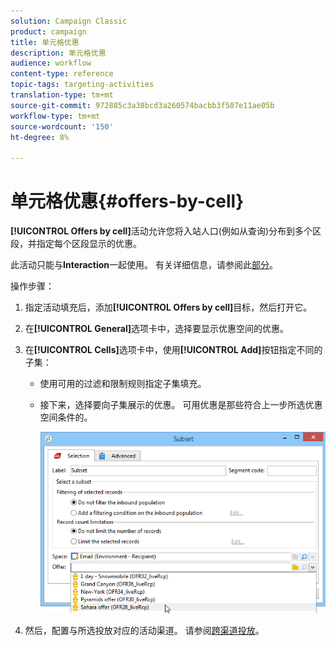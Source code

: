 ```yaml
---
solution: Campaign Classic
product: campaign
title: 单元格优惠
description: 单元格优惠
audience: workflow
content-type: reference
topic-tags: targeting-activities
translation-type: tm+mt
source-git-commit: 972885c3a38bcd3a260574bacbb3f507e11ae05b
workflow-type: tm+mt
source-wordcount: '150'
ht-degree: 8%

---
```



# 单元格优惠{#offers-by-cell}

**[!UICONTROL Offers by cell]**&#x200B;活动允许您将入站人口(例如从查询)分布到多个区段，并指定每个区段显示的优惠。

此活动只能与&#x200B;**Interaction**&#x200B;一起使用。 有关详细信息，请参阅此[部分](../../interaction/using/about-outbound-channels.md)。

操作步骤：

1. 指定活动填充后，添加&#x200B;**[!UICONTROL Offers by cell]**&#x200B;目标，然后打开它。
1. 在&#x200B;**[!UICONTROL General]**&#x200B;选项卡中，选择要显示优惠空间的优惠。
1. 在&#x200B;**[!UICONTROL Cells]**&#x200B;选项卡中，使用&#x200B;**[!UICONTROL Add]**&#x200B;按钮指定不同的子集：

   * 使用可用的过滤和限制规则指定子集填充。
   * 接下来，选择要向子集展示的优惠。 可用优惠是那些符合上一步所选优惠空间条件的。

      ![](assets/int_offer_per_cell1.png)

1. 然后，配置与所选投放对应的活动渠道。 请参阅[跨渠道投放](../../workflow/using/cross-channel-deliveries.md)。

